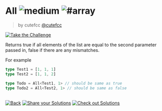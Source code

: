 <!--info-header-start--><h1>All <img src="https://img.shields.io/badge/-medium-d9901a" alt="medium"/> <img src="https://img.shields.io/badge/-%23array-999" alt="#array"/></h1><blockquote><p>by cutefcc <a href="https://github.com/cutefcc" target="_blank">@cutefcc</a></p></blockquote><p><a href="https://tsch.js.org/18142/play" target="_blank"><img src="https://img.shields.io/badge/-Take%20the%20Challenge-3178c6?logo=typescript&logoColor=white" alt="Take the Challenge"/></a> </p><!--info-header-end-->

Returns true if all elements of the list are equal to the second parameter passed in, false if there are any mismatches.

For example  

```ts
type Test1 = [1, 1, 1]
type Test2 = [1, 1, 2]

type Todo = All<Test1, 1> // should be same as true
type Todo2 = All<Test2, 1> // should be same as false
```


<!--info-footer-start--><br><a href="../../README.md" target="_blank"><img src="https://img.shields.io/badge/-Back-grey" alt="Back"/></a> <a href="https://tsch.js.org/18142/answer" target="_blank"><img src="https://img.shields.io/badge/-Share%20your%20Solutions-teal" alt="Share your Solutions"/></a> <a href="https://tsch.js.org/18142/solutions" target="_blank"><img src="https://img.shields.io/badge/-Check%20out%20Solutions-de5a77?logo=awesome-lists&logoColor=white" alt="Check out Solutions"/></a> <!--info-footer-end-->